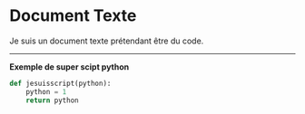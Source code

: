 # Document Texte

Je suis un document texte prétendant être du code.

---

**Exemple de super scipt python**

```python
def jesuisscript(python):
    python = 1
    return python
```
